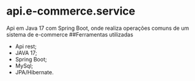 # api.e-commerce.service
Api em Java 17 com Spring Boot, onde realiza operações comuns de um sistema de e-commerce
##Ferramentas utilizadas
- Api rest;
- JAVA 17;
- Spring Boot;
- MySql;
- JPA/Hibernate.
